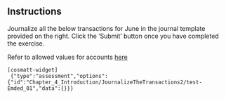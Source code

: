 ## Instructions

Journalize all the below transactions for June in the journal template provided on the right. Click the ‘Submit’ button once you have completed the exercise. 

Refer to allowed values for accounts [here](htt "<ol><li>Cash</li></ol> &#013;Common Stock,&#013;Miscellaneous Expense,&#013;Supplies Expense,&#013;Accounts Payable, &#013;Fees Earned,&#013;Accounts Receivable,&#013;Salary Expense,&#013;Truck Expense,&#013;Cash Dividends")

```
[cosmatt-widget]
 {"type":"assessment","options":{"id":"Chapter_4_Introduction/JournalizeTheTransactions2/test-Emded_01","data":{}}} 
```
